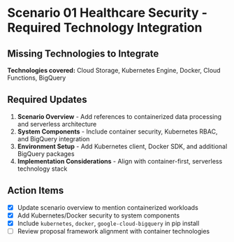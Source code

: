 # Scenario 01 Healthcare Security - Required Technology Integration

## Missing Technologies to Integrate

**Technologies covered:** Cloud Storage, Kubernetes Engine, Docker, Cloud Functions, BigQuery

## Required Updates

1. **Scenario Overview** - Add references to containerized data processing and serverless architecture
2. **System Components** - Include container security, Kubernetes RBAC, and BigQuery integration
3. **Environment Setup** - Add Kubernetes client, Docker SDK, and additional BigQuery packages
4. **Implementation Considerations** - Align with container-first, serverless technology stack

## Action Items

- [x] Update scenario overview to mention containerized workloads
- [x] Add Kubernetes/Docker security to system components
- [x] Include `kubernetes`, `docker`, `google-cloud-bigquery` in pip install
- [ ] Review proposal framework alignment with container technologies